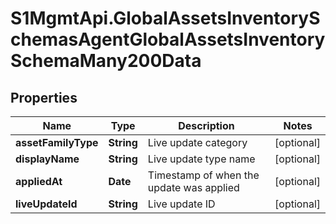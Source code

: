 # S1MgmtApi.GlobalAssetsInventorySchemasAgentGlobalAssetsInventorySchemaMany200Data

## Properties
Name | Type | Description | Notes
------------ | ------------- | ------------- | -------------
**assetFamilyType** | **String** | Live update category | [optional] 
**displayName** | **String** | Live update type name | [optional] 
**appliedAt** | **Date** | Timestamp of when the update was applied | [optional] 
**liveUpdateId** | **String** | Live update ID | [optional] 


